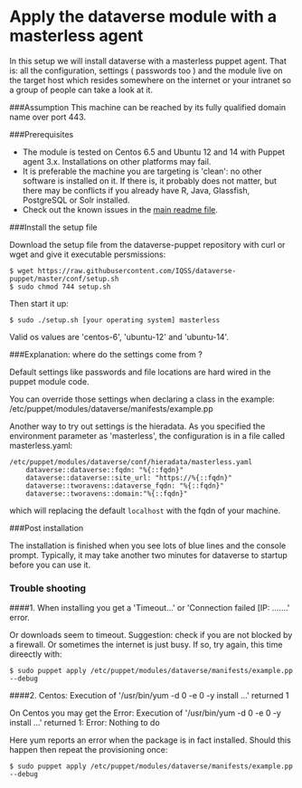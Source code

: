Apply the dataverse module with a masterless agent
==================================================
In this setup we will install 
dataverse with a masterless puppet agent. That is: all the configuration, settings ( passwords too ) and the module
live on the target host which resides somewhere on the internet or your intranet so a group of people can take a look at it.

###Assumption
This machine can be reached by its fully qualified domain name over port 443.

###Prerequisites

* The module is tested on Centos 6.5 and Ubuntu 12 and 14 with Puppet agent 3.x. Installations on other platforms may fail.
* It is preferable the machine you are targeting is 'clean': no other software is installed on it. If there is, it probably does not matter,
but there may be conflicts if you already have R, Java, Glassfish, PostgreSQL or Solr installed.
* Check out the known issues in the [main readme file](../README.md#known-issues).

###Install the setup file

Download the setup file from the dataverse-puppet repository with curl or wget and give it executable persmissions:

    $ wget https://raw.githubusercontent.com/IQSS/dataverse-puppet/master/conf/setup.sh
    $ sudo chmod 744 setup.sh
    
Then start it up:

    $ sudo ./setup.sh [your operating system] masterless
    
Valid os values are 'centos-6', 'ubuntu-12' and 'ubuntu-14'.

###Explanation: where do the settings come from ?

Default settings like passwords and file locations are hard wired in the puppet module code.

You can override those settings when declaring a class in the example: /etc/puppet/modules/dataverse/manifests/example.pp

Another way to try out settings is the hieradata. As you specified the environment parameter as 'masterless', the
configuration is in a file called masterless.yaml:

    /etc/puppet/modules/dataverse/conf/hieradata/masterless.yaml
        dataverse::dataverse::fqdn: "%{::fqdn}"
        dataverse::dataverse::site_url: "https://%{::fqdn}"
        dataverse::tworavens::dataverse_fqdn: "%{::fqdn}"
        dataverse::tworavens::domain:"%{::fqdn}"

which will replacing the default `localhost` with the fqdn of your machine.

###Post installation
 
The installation is finished when you see lots of blue lines and the console prompt. Typically, it may take another two minutes for dataverse to
startup before you can use it.

### Trouble shooting

####1. When installing you get a 'Timeout...' or  'Connection failed [IP: .......' error.

Or downloads seem to timeout. Suggestion: check if you are not blocked by a firewall. Or sometimes the internet is just busy. If so, try again, this time direectly with:

    $ sudo puppet apply /etc/puppet/modules/dataverse/manifests/example.pp --debug

####2. Centos: Execution of '/usr/bin/yum -d 0 -e 0 -y install ...' returned 1 

On Centos you may get the Error: Execution of '/usr/bin/yum -d 0 -e 0 -y install ...' returned 1: Error: Nothing to do

Here yum reports an error when the package is in fact installed. Should this happen then repeat the provisioning once:

    $ sudo puppet apply /etc/puppet/modules/dataverse/manifests/example.pp --debug


